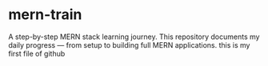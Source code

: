 # mern-train
A step-by-step MERN stack learning journey.   This repository documents my daily progress — from setup to building full MERN applications.
this is my first file of github 

